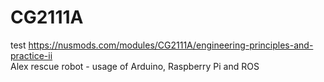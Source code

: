 # CG2111A
test
https://nusmods.com/modules/CG2111A/engineering-principles-and-practice-ii
<br>
Alex rescue robot - usage of Arduino, Raspberry Pi and ROS 
